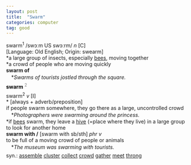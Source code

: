```yaml
---
layout: post
title:  "Swarm"
categories: computer
tag: good
---
```

<DIV style="MARGIN: 0px 0px 5px">swarm<SUP>1</SUP> /swɔːm US swɔːrm/ <I>n</I> [C] <BR>[Language: Old English; Origin: swearm]<BR>*a large group of insects, especially <A href="{{ site.baseurl }}/bee"><U>bees</U></A>, moving together<BR>*a crowd of people who are moving quickly<BR><B>swarm of</B><BR>　*<I>Swarms of tourists jostled through the square.</I></DIV>
<DIV style="COLOR: #808080; MARGIN: 0px 0px 5px; LINE-HEIGHT: normal"><SPAN style="FONT-SIZE: 10.5pt; COLOR: #000000; LINE-HEIGHT: normal"><B>swarm</B></SPAN> <SUP style="FONT-SIZE: 83%; LINE-HEIGHT: normal">2</SUP> </DIV>
<DIV style="MARGIN: 0px 0px 5px">swarm<SUP>2</SUP> <I>v</I> [I] <BR>* [always + adverb/preposition] <BR>if people swarm somewhere, they go there as a large, uncontrolled crowd<BR>　*<I>Photographers were swarming around the princess.</I><BR>*if <A href="{{ site.baseurl }}/bee"><U>bees</U></A> swarm, they leave a <A href="{{ site.baseurl }}/hive"><U>hive</U></A> (=place where they live) in a large group to look for another home<BR><B>swarm with /</B> [swarm with sb/sth] <I>phr v</I><BR>to be full of a moving crowd of people or animals<BR>　*<I>The museum was swarming with tourists.</I></DIV>
<DIV style="MARGIN: 0px 0px 5px">
<DIV style="MARGIN: 4px 0px">syn.: <A href="{{ site.baseurl }}/assemble"><U>assemble</U></A> <A href="{{ site.baseurl }}/cluster"><U>cluster</U></A> <A href="{{ site.baseurl }}/collect"><U>collect</U></A> <A href="{{ site.baseurl }}/crowd"><U>crowd</U></A> <A href="{{ site.baseurl }}/gather"><U>gather</U></A> <A href="{{ site.baseurl }}/meet"><U>meet</U></A> <A href="{{ site.baseurl }}/throng"><U>throng</U></A></DIV></DIV>
